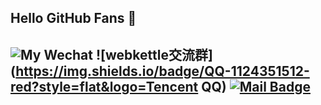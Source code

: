 ## Hello GitHub Fans 👋

![My Wechat](https://img.shields.io/badge/WeChat-Qitianyujqk-red?style=flat&logo=WeChat)
![webkettle交流群](https://img.shields.io/badge/QQ-1124351512-red?style=flat&logo=Tencent QQ)
[![Mail Badge](https://img.shields.io/badge/-qitianyuqty@163.com-c14438?style=flat&logo=Mail.Ru&logoColor=white&link=mailto:qitianyuqty@163.com)](mailto:qitianyuqty@163.com)
---

<!--
**QiTianyu-0403/QiTianyu-0403** is a ✨ _special_ ✨ repository because its `README.md` (this file) appears on your GitHub profile.

Here are some ideas to get you started:

- 🔭 I’m currently working on ...
- 🌱 I’m currently learning ...
- 👯 I’m looking to collaborate on ...
- 🤔 I’m looking for help with ...
- 💬 Ask me about ...
- 📫 How to reach me: ...
- 😄 Pronouns: ...
- ⚡ Fun fact: ...
-->
